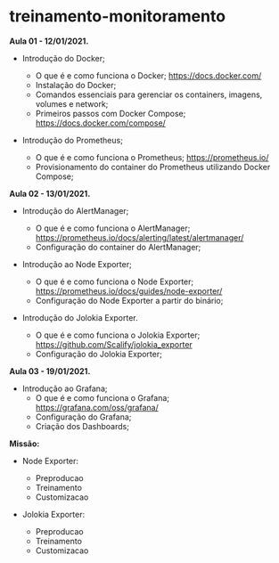 # treinamento-monitoramento

**Aula 01 - 12/01/2021.**

- Introdução do Docker;
  - O que é e como funciona o Docker; https://docs.docker.com/
  - Instalação do Docker;
  - Comandos essenciais para gerenciar os containers, imagens, volumes e network;
  - Primeiros passos com Docker Compose; https://docs.docker.com/compose/
  
- Introdução do Prometheus;
  - O que é e como funciona o Prometheus; https://prometheus.io/
  - Provisionamento do container do Prometheus utilizando Docker Compose;
  
 **Aula 02 - 13/01/2021.**

- Introdução do AlertManager;
  - O que é e como funciona o AlertManager; https://prometheus.io/docs/alerting/latest/alertmanager/
  - Configuração do container do AlertManager; 

- Introdução ao Node Exporter;
  - O que é e como funciona o Node Exporter; https://prometheus.io/docs/guides/node-exporter/
  - Configuração do Node Exporter a partir do binário;
 
- Introdução do Jolokia Exporter.
  - O que é e como funciona o Jolokia Exporter; https://github.com/Scalify/jolokia_exporter
  - Configuração do Jolokia Exporter;

**Aula 03 - 19/01/2021.**

- Introdução ao Grafana;
  - O que é e como funciona o Grafana; https://grafana.com/oss/grafana/
  - Configuração do Grafana;
  - Criação dos Dashboards;


**Missão:**

- Node Exporter:
  - Preproducao
  - Treinamento
  - Customizacao

- Jolokia Exporter:
  - Preproducao
  - Treinamento
  - Customizacao